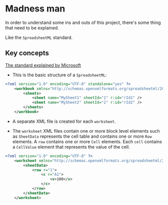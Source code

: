 # Madness man

In order to understand some ins and outs of this project, there's some thing that need to be explained.

Like the `SpreadsheetML` standard.

## Key concepts

[The standard explained by Microsoft](https://learn.microsoft.com/en-us/office/open-xml/spreadsheet/structure-of-a-spreadsheetml-document?tabs=cs)

- This is the basic structure of a `SpreadsheetML`:

```xml
<?xml version="1.0" encoding="UTF-8" standalone="yes" ?> 
    <workbook xmlns="http://schemas.openxmlformats.org/spreadsheetml/2006/main" xmlns:r="http://schemas.openxmlformats.org/officeDocument/2006/relationships">
        <sheets>
            <sheet name="MySheet1" sheetId="1" r:id="rId1" /> 
            <sheet name="MySheet2" sheetId="2" r:id="rId2" /> 
        </sheets>
    </workbook>
```
-  A separate XML file is created for each `worksheet`.

- The `worksheet` XML files contain one or more block level elements such as `SheetData` represents the cell table and contains one or more `Row` elements. A `row` contains one or more `Cell` elements. 
Each `cell` contains a `CellValue` element that represents the value of the cell.

```xml
<?xml version="1.0" encoding="UTF-8" ?> 
    <worksheet xmlns="http://schemas.openxmlformats.org/spreadsheetml/2006/main">
        <sheetData>
            <row r="1">
                <c r="A1">
                    <v>100</v> 
                </c>
            </row>
        </sheetData>
    </worksheet>
```

